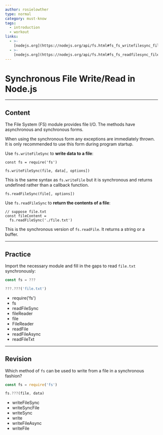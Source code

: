 ```yaml
---
author: rosielowther
type: normal
category: must-know
tags:
  - introduction
  - workout
links:
  - >-
    [nodejs.org](https://nodejs.org/api/fs.html#fs_fs_writefilesync_file_data_options){website}
  - >-
    [nodejs.org](https://nodejs.org/api/fs.html#fs_fs_readfilesync_file_options){website}
---
```


# Synchronous File Write/Read in Node.js


---

## Content

The File System (FS) module provides file I/O. The methods have asynchronous and synchronous forms.

When using the synchronous form any exceptions are immediately thrown. It is only recommended to use this form during program startup.

Use `fs.writeFileSync`  to **write data to a file**:

```plain-text
const fs = require('fs')

fs.writeFileSync(file, data[, options])
```

This is the same syntax as `fs.writeFile` but it is synchronous and returns undefined rather than a callback function.

```plain-text
fs.readFileSync(file[, options])
```

Use `fs.readFileSync` to **return the contents of a file**:

```plain-text
// suppose file.txt
const fileContent =
  fs.readFileSync('./file.txt')
```

This is the synchronous version of `fs.readFile`. It returns a string or a buffer.


---

## Practice

Import the necessary module and fill in the gaps to read `file.txt` synchronously:

```javascript
const fs = ???

???.???('file.txt')
```

- require('fs')
- fs
- readFileSync
- fileReader
- file
- FileReader
- readFile
- readFileAsync
- readFileTxt


---

## Revision

Which method of `fs` can be used to write from a file in a synchronous fashion?

```javascript
const fs = require('fs')

fs.???(file, data)
```

- writeFileSync
- writeSyncFile
- writeSync
- write
- writeFileAsync
- writeFile

